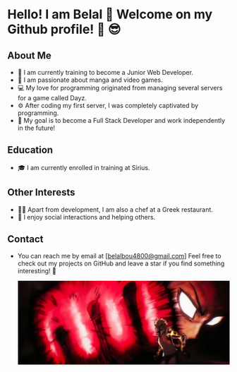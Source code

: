 # Hello! I am Belal 👋 Welcome on my Github profile! :punch: :sunglasses:

## About Me

- 🌱 I am currently training to become a Junior Web Developer.
- 🔭 I am passionate about manga and video games.
- 💻 My love for programming originated from managing several servers for a game called Dayz.
- ⚙️ After coding my first server, I was completely captivated by programming.
- 🚀 My goal is to become a Full Stack Developer and work independently in the future!

## Education

- 🎓 I am currently enrolled in training at Sirius.

## Other Interests

- 👨‍🍳 Apart from development, I am also a chef at a Greek restaurant.
- 🤝 I enjoy social interactions and helping others.

## Contact

- You can reach me by email at [belalbou4800@gmail.com]
  Feel free to check out my projects on GitHub and leave a star if you find something interesting! 🌟

  ![Logo](./img/OnePunch.webp)
